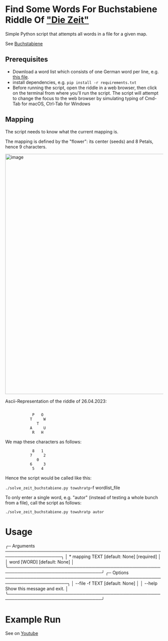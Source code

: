 # Find Some Words For Buchstabiene Riddle Of ["Die Zeit"](https://zeit.de)

Simple Python script that attempts all words in a file for a given map.

See [Buchstabiene](https://spiele.zeit.de/buchstabiene/)

## Prerequisites
- Download a word list which consists of one German word per line, e.g. [this file](https://gist.github.com/MarvinJWendt/2f4f4154b8ae218600eb091a5706b5f4).
- install dependencies, e.g. `pip install -r requirements.txt`
- Before running the script, open the riddle in a web browser, then click on
	the terminal from where you'll run the script.  The script will attempt to
	change the focus to the web browser by simulating typing of Cmd-Tab for macOS,
	Ctrl-Tab for Windows

## Mapping

The script needs to know what the current mapping is.

The mapping is defined by the "flower": its center (seeds) and 8 Petals, hence 9 characters.

<img width="764" alt="image" src="https://github.com/bwagner/solve_zeit_buchstabiene/assets/447049/90cfd0b6-73ae-4921-9407-a4c79bbc72be">


Ascii-Representation of the riddle of 26.04.2023:

```

            P   O
           T     W
              T
           A     U
            R   H

```
We map these characters as follows:

```
            8   1
           7     2
              0
           6     3
            5   4

```

Hence the script would be called like this:

`./solve_zeit_buchstabiene.py towuhratp`-f wordlist_file

To only enter a single word, e.g. "autor" (instead of testing a whole bunch from a file), call the script as follows:

`./solve_zeit_buchstabiene.py towuhratp autor`

# Usage
╭─ Arguments ────────────────────────────────────────────────────────────────────╮
│ *    mapping      TEXT    [default: None] [required]                           │
│      word         [WORD]  [default: None]                                      │
╰────────────────────────────────────────────────────────────────────────────────╯
╭─ Options ──────────────────────────────────────────────────────────────────────╮
│ --file  -f      TEXT  [default: None]                                          │
│ --help                Show this message and exit.                              │
╰────────────────────────────────────────────────────────────────────────────────╯


# Example Run
See on [Youtube](https://youtu.be/O0rWH5hdgx0)

